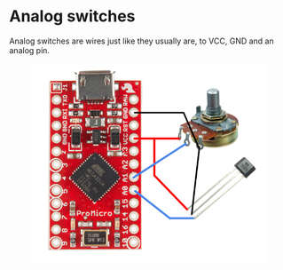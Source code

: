 # Analog switches

Analog switches are wires just like they usually are, to VCC, GND and an analog pin.&#x20;

<figure><img src="../../.gitbook/assets/image (8) (1) (1).png" alt=""><figcaption></figcaption></figure>
